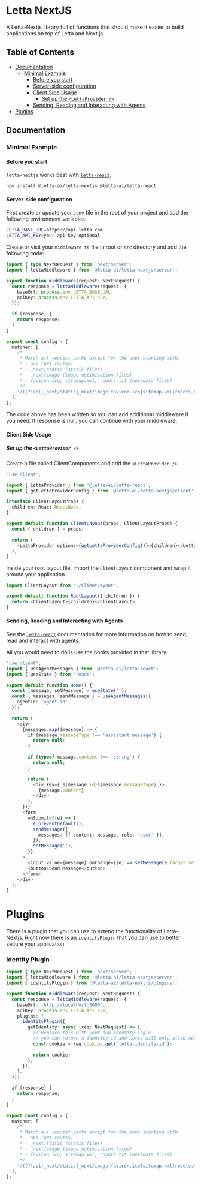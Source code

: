 # Letta NextJS

A Letta-Nextjs library full of functions that should make it easier to build applications on top of Letta and Next.js

## Table of Contents

- [Documentation](#documentation)
  - [Minimal Example](#minimal-example)
    - [Before you start](#before-you-start)
    - [Server-side configuration](#server-side-configuration)
    - [Client Side Usage](#client-side-usage)
      - [Set up the `<LettaProvider />`](#set-up-the-lettaprovider-)
    - [Sending, Reading and Interacting with Agents](#sending-reading-and-interacting-with-agents)
- [Plugins](#plugins)

## Documentation

### Minimal Example

#### Before you start

`letta-nextjs` works best with [`letta-react`](https://www.npmjs.com/package/@letta-ai/letta-react).

```bash
npm install @letta-ai/letta-nextjs @letta-ai/letta-react
```

#### Server-side configuration

First create or update your `.env` file in the root of your project and add the following environment variables:

```bash
LETTA_BASE_URL=https://api.letta.com
LETTA_API_KEY=your-api-key-optional
```

Create or visit your `middleware.ts` file in root or `src` directory and add the following code:

```typescript
import { type NextRequest } from 'next/server';
import { lettaMiddleware } from '@letta-ai/letta-nextjs/server';

export function middleware(request: NextRequest) {
  const response = lettaMiddleware(request, {
    baseUrl: process.env.LETTA_BASE_URL,
    apiKey: process.env.LETTA_API_KEY,
  });

  if (response) {
    return response;
  }
}

export const config = {
  matcher: [
    /*
     * Match all request paths except for the ones starting with:
     * - api (API routes)
     * - _next/static (static files)
     * - _next/image (image optimization files)
     * - favicon.ico, sitemap.xml, robots.txt (metadata files)
     */
    '/((?!api|_next/static|_next/image|favicon.ico|sitemap.xml|robots.txt).*)',
  ],
};
```

The code above has been written so you can add additional middleware if you need. If response is null, you can continue with your middleware.

#### Client Side Usage

##### Set up the `<LettaProvider />`

Create a file called ClientComponents and add the `<LettaProvider />`

```typescript jsx
'use client';

import { LettaProvider } from '@letta-ai/letta-react';
import { getLettaProviderConfig } from '@letta-ai/letta-nextjs/client';

interface ClientLayoutProps {
  children: React.ReactNode;
}

export default function ClientLayout(props: ClientLayoutProps) {
  const { children } = props;

  return (
    <LettaProvider options={getLettaProviderConfig()}>{children}</LettaProvider>
  );
}
```

Inside your root layout file, import the `ClientLayout` component and wrap it around your application.

```typescript jsx
import ClientLayout from './ClientLayout';

export default function RootLayout({ children }) {
  return <ClientLayout>{children}</ClientLayout>;
}
```

#### Sending, Reading and Interacting with Agents

See the [`letta-react`](https://www.npmjs.com/package/@letta-ai/letta-react) documentation for more information on how to send, read and interact with agents.

All you would need to do is use the hooks provided in that library.

```typescript jsx
'use client';
import { useAgentMessages } from '@letta-ai/letta-react';
import { useState } from 'react';

export default function Home() {
  const [message, setMessage] = useState('');
  const { messages, sendMessage } = useAgentMessages({
    agentId: 'agent-id',
  });

  return (
    <div>
      {messages.map((message) => {
        if (message.messageType !== 'assistant_message') {
          return null;
        }

        if (typeof message.content !== 'string') {
          return null;
        }

        return (
          <div key={`${message.id}${message.messageType}`}>
            {message.content}
          </div>
        );
      })}
      <form
        onSubmit={(e) => {
          e.preventDefault();
          sendMessage({
            messages: [{ content: message, role: 'user' }],
          });
          setMessage('');
        }}
      >
        <input value={message} onChange={(e) => setMessage(e.target.value)} />
        <button>Send Message</button>
      </form>
    </div>
  );
}
```

# Plugins

There is a plugin that you can use to extend the functionality of Letta-Nextjs. Right now there is an `identityPlugin` that you can use to better secure your application.

### Identity Plugin

```typescript jsx
import { type NextRequest } from 'next/server';
import { lettaMiddleware } from '@letta-ai/letta-nextjs/server';
import { identityPlugin } from '@letta-ai/letta-nextjs/plugins';

export function middleware(request: NextRequest) {
  const response = lettaMiddleware(request, {
    baseUrl: 'http://localhost:3000',
    apiKey: process.env.LETTA_API_KEY,
    plugins: [
      identityPlugin({
        getIdentity: async (req: NextRequest) => {
          // Replace this with your own identity logic
          // you can return a identity id and Letta will only allow access to the agent if the agent is owned by the identity
          const cookie = req.cookies.get('letta-identity-id');

          return cookie;
        },
      }),
    ],
  });

  if (response) {
    return response;
  }
}

export const config = {
  matcher: [
    /*
     * Match all request paths except for the ones starting with:
     * - api (API routes)
     * - _next/static (static files)
     * - _next/image (image optimization files)
     * - favicon.ico, sitemap.xml, robots.txt (metadata files)
     */
    '/((?!api|_next/static|_next/image|favicon.ico|sitemap.xml|robots.txt).*)',
  ],
};
```
